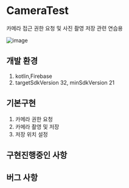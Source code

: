 # CameraTest

카메라 접근 권한 요청 및 사진 촬영 저장 관련 연습용 

![image](https://user-images.githubusercontent.com/66169252/209080822-fca823c4-8ff4-4c95-8d2a-d525d0e2ece8.png)


## 개발 환경

1. kotlin,Firebase
2. targetSdkVersion 32, minSdkVersion 21

## 기본구현

1. 카메라 권한 요청 
2. 카메라 촬영 및 저장 
3. 저장 위치 설정 


## 구현진행중인 사항


## 버그 사항




